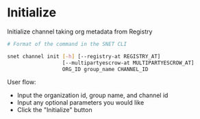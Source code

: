 # Initialize

Initialize channel taking org metadata from Registry

<ImageViewer src="/assets/images/products/AIMarketplace/TUI/ChannelInitializePage.webp" alt="Initialize Channel page"/>

```bash
# Format of the command in the SNET CLI

snet channel init [-h] [--registry-at REGISTRY_AT]
                  [--multipartyescrow-at MULTIPARTYESCROW_AT]
                  ORG_ID group_name CHANNEL_ID
```

User flow:

* Input the organization id, group name, and channel id
* Input any optional parameters you would like
* Click the "Initialize" button
